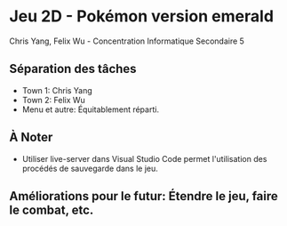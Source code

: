 # Jeu 2D - Pokémon version emerald
Chris Yang, Felix Wu - Concentration Informatique Secondaire 5

## Séparation des tâches
- Town 1: Chris Yang
- Town 2: Felix Wu
- Menu et autre: Équitablement réparti.

## À Noter
- Utiliser live-server dans Visual Studio Code permet l'utilisation des procédés de sauvegarde dans le jeu.

## Améliorations pour le futur: Étendre le jeu, faire le combat, etc.